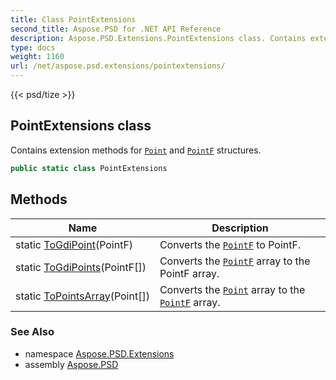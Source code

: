 ```yaml
---
title: Class PointExtensions
second_title: Aspose.PSD for .NET API Reference
description: Aspose.PSD.Extensions.PointExtensions class. Contains extension methods for Point and PointF structures
type: docs
weight: 1160
url: /net/aspose.psd.extensions/pointextensions/
---
```

{{< psd/tize >}}
## PointExtensions class

Contains extension methods for [`Point`](../../aspose.psd/point/) and [`PointF`](../../aspose.psd/pointf/) structures.

```csharp
public static class PointExtensions
```

## Methods

| Name | Description |
| --- | --- |
| static [ToGdiPoint](../../aspose.psd.extensions/pointextensions/togdipoint/)(PointF) | Converts the [`PointF`](../../aspose.psd/pointf/) to PointF. |
| static [ToGdiPoints](../../aspose.psd.extensions/pointextensions/togdipoints/)(PointF[]) | Converts the [`PointF`](../../aspose.psd/pointf/) array to the PointF array. |
| static [ToPointsArray](../../aspose.psd.extensions/pointextensions/topointsarray/)(Point[]) | Converts the [`Point`](../../aspose.psd/point/) array to the [`PointF`](../../aspose.psd/pointf/) array. |

### See Also

* namespace [Aspose.PSD.Extensions](../../aspose.psd.extensions/)
* assembly [Aspose.PSD](../../)


